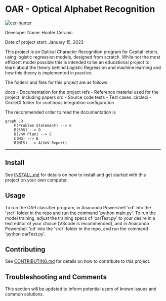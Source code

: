 # OAR - Optical Alphabet Recognition
[![cer-hunter](https://circleci.com/gh/cer-hunter/OAR-CAS741.svg?style=svg)](https://app.circleci.com/pipelines/github/cer-hunter/OAR-CAS741)

Developer Name: Hunter Ceranic

Date of project start: January 15, 2023

This project is an Optical Character Recognition program for Capital letters, using logistic regression models, designed from scratch.
While not the most efficient model possible this is intended to be an educational project to learn about the theory behind Logistic Regression and machine learning and how this theory is implemented in practice.

The folders and files for this project are as follows:

docs - Documentation for the project
refs - Reference material used for the project, including papers
src - Source code
tests - Test cases
.circleci - CircleCI folder for continous integration configuration

The recommended order to read the documentation is
```mermaid
graph LR
    F(Problem Statement) --> E
    E(SRS) --> D
    D(VnV Plan) --> C
    C(MG) --> B
    B(MIS) --> A(VnV Report)
```

---

## Install

See [INSTALL.md](./INSTALL.md) for details on how to install and get started with this project on your own computer.

## Usage

To run the OAR classifier program, in Anaconda Powershell 'cd' into the 'src/' folder in the repo and run the command 'python main.py'.
To run the model training, adjust the training specs of 'oarTest.py' to your desire in a text editor of your choice (VScode is recommended), and in Anaconda Powershell 'cd' into the 'src/' folder in the repo, and run the command 'python oarTest.py'.

## Contributing

See [CONTRIBUTING.md](./CONTRIBUTING.md) for details on how to contribute to this project.

## Troubleshooting and Comments

This section will be updated to inform potential users of known issues and common solutions.


